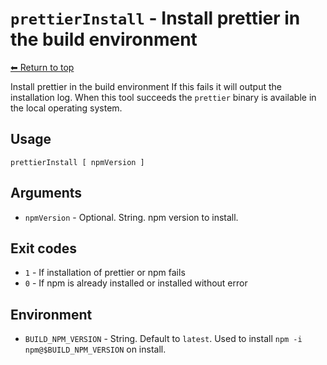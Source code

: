 
# `prettierInstall` - Install prettier in the build environment

[⬅ Return to top](index.md)

Install prettier in the build environment
If this fails it will output the installation log.
When this tool succeeds the `prettier` binary is available in the local operating system.

## Usage

    prettierInstall [ npmVersion ]
    

## Arguments

- `npmVersion` - Optional. String. npm version to install.

## Exit codes

- `1` - If installation of prettier or npm fails
- `0` - If npm is already installed or installed without error

## Environment

- `BUILD_NPM_VERSION` - String. Default to `latest`. Used to install `npm -i npm@$BUILD_NPM_VERSION` on install.
